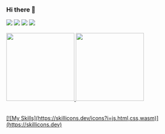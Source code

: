 ### Hi there 👋
<div> 
  <a href="https://instagram.com/felipeosouz" target="_blank"><img src="https://img.shields.io/badge/-Instagram-%23E4405F?style=for-the-badge&logo=instagram&logoColor=white" target="_blank"></a>
 <a href="https://discordapp.com/users/722983032390287441" target="_blank"><img src="https://img.shields.io/badge/Discord-7289DA?style=for-the-badge&logo=discord&logoColor=white" target="_blank"></a> 
  <a href = "mailto:felipeosouz4@gmail.com"><img src="https://img.shields.io/badge/Gmail-D14836?style=for-the-badge&logo=gmail&logoColor=white" target="_blank"></a>
  <a href="https://www.linkedin.com/in/felipeosouz/" target="_blank"><img src="https://img.shields.io/badge/-LinkedIn-%230077B5?style=for-the-badge&logo=linkedin&logoColor=white" target="_blank"></a> 
</div>
<br>
<div>
  <a href="https://github.com/felipeosouz">
  <img height="180em" src="https://github-readme-stats-sigma-five.vercel.app/api?username=felipeosouz&show_icons=true&theme=tokyonight&include_all_commits=true&count_private=true"/>
  <img height="180em" src="https://github-readme-stats-sigma-five.vercel.app/api/top-langs/?username=felipeosouz&layout=compact&langs_count=7&theme=tokyonight"/>
</div>
<br>
<div align="left" style="display: inline_block"><br>
  [![My Skills](https://skillicons.dev/icons?i=js,html,css,wasm)](https://skillicons.dev)
</div>
